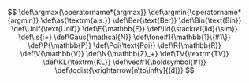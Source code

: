 $$
\def\argmax{\operatorname*{argmax}}
\def\argmin{\operatorname*{argmin}}
\def\as{\textrm{a.s.}}
\def\Ber{\text{Ber}}
\def\Bin{\text{Bin}}
\def\Unif{\text{Unif}}
\def\E{\mathbb{E}}
\def\iid{\stackrel{iid}{\sim}}
\def\is{:=}
\def\Gaus{\mathcal{N}}
\def\fone#1{\mathbb{1}\{#1\}}
\def\P{\mathbb{P}}
\def\Poi{\text{Poi}}
\def\R{\mathbb{R}}
\def\V{\mathbb{V}}
\def\N{\mathbb{Z}_+}
\def\TV{\textrm{TV}}
\def\KL{\textrm{KL}}
\def\vec#1{\boldsymbol{#1}}
\def\todist{\xrightarrow[n\to\infty]{(d)}}
$$
